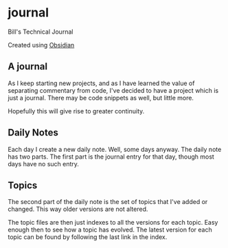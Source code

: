# journal

Bill's Technical Journal

Created using [Obsidian](https://obsidian.md/)

## A journal

As I keep starting new projects, and as I have learned the value of separating commentary from code, I've decided to have a project which is just a journal. There may be code snippets as well, but little more.

Hopefully this will give rise to greater continuity.

## Daily Notes

Each day I create a new daily note. Well, some days anyway. The daily note has two parts. The first part is the journal entry for that day, though most days have no such entry.

## Topics

The second part of the daily note is the set of topics that I've added or changed.  This way older versions are not altered.

The topic files are then just indexes to all the versions for each topic. Easy enough then to see how a topic has evolved. The latest version for each topic can be found by following the last link in the index.
